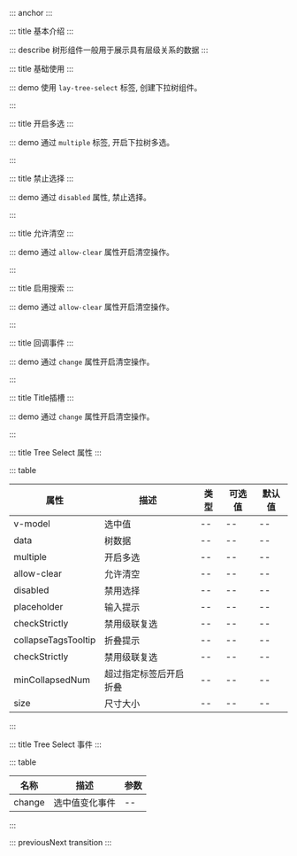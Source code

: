 ::: anchor
:::

::: title 基本介绍
:::

::: describe 树形组件一般用于展示具有层级关系的数据
:::

::: title 基础使用
:::

::: demo 使用 `lay-tree-select` 标签, 创建下拉树组件。

<template>
  <lay-tree-select v-model="value1" :data="data1"></lay-tree-select>
</template>

<script setup>import {ref} from "vue";

const value1 = ref(1);

const data1 = ref([]);

setTimeout(() => {
	data1.value = [{
	title: "一级1",
	id: 1,
	field: "name1",
	children: [{
		title: "二级1-1 可允许跳转",
		id: 3,
		field: "name11",
		href: "https://www.layui.com/",
		children: [{
			title: "三级1-1-3",
			id: 23,
			field: "",
			children: [{
				title: "四级1-1-3-1",
				id: 24,
				field: "",
				children: [{
					title: "五级1-1-3-1-1",
					id: 30,
				},
				{
					title: "五级1-1-3-1-2",
					id: 31,
				}]
			}]
		},
		{
			title: "三级1-1-1",
			id: 7,
			field: "",
			children: [{
				title: "四级1-1-1-1 可允许跳转",
				id: 15,
				href: "https://www.layui.com/doc/"
			}]
		},
		{
			title: "三级1-1-2",
			id: 8,
			field: "",
			children: [{
				title: "四级1-1-2-1",
				id: 32,
			}]
		}]
	},
	{
		title: "二级1-2",
		id: 4,
		spread: true,
		children: [{
			title: "三级1-2-1",
			id: 9,
		},
		{
			title: "三级1-2-2",
			id: 10,
		}]
	},
	{
		title: "二级1-3",
		id: 20,
		field: "",
		children: [{
			title: "三级1-3-1",
			id: 21,
			field: ""
		},
		{
			title: "三级1-3-2",
			id: 22,
			field: ""
		}]
	}]
},
{
	title: "一级2",
	id: 2,
	children: [{
		title: "二级2-1",
		id: 5,
		spread: true,
		children: [{
			title: "三级2-1-1",
			id: 11,
		},
		{
			title: "三级2-1-2",
			id: 12,
		}]
	},
	{
		title: "二级2-2",
		id: 6,
		children: [{
			title: "三级2-2-1",
			id: 13,
		},
		{
			title: "三级2-2-2",
			id: 14,
		}]
	}]
},
{
	title: "一级3",
	id: 16,
	field: "",
	children: [{
		title: "二级3-1",
		id: 17,
		field: "",
		fixed: true,
		children: [{
			title: "三级3-1-1",
			id: 18,
			field: ""
		},
		{
			title: "三级3-1-2",
			id: 19,
			field: ""
		}]
	},
	{
		title: "二级3-2",
		id: 27,
		field: "",
		children: [{
			title: "三级3-2-1",
			id: 28,
			field: ""
		},
		{
			title: "三级3-2-2",
			id: 29,
			field: ""
		}]
	}]
}];
}, 2000);

function handleClick(node) {
  console.log(node);
}
</script>

:::

::: title 开启多选
:::

::: demo 通过 `multiple` 标签, 开启下拉树多选。

<template>
  <lay-tree-select v-model="value2" :data="data2" multiple></lay-tree-select>
</template>

<script setup>
import { ref } from "vue";

const value2 = ref([23,5555]);

const data2 = ref([{
	title: "一级1",
	id: 1,
	field: "name1",
	checked: true,
	spread: true,
	children: [{
		title: "二级1-1 可允许跳转",
		id: 3,
		field: "name11",
		href: "https://www.layui.com/",
		children: [{
			title: "三级1-1-3",
			id: 23,
			field: "",
			children: [{
				title: "四级1-1-3-1",
				id: 24,
				field: "",
				children: [{
					title: "五级1-1-3-1-1",
					id: 30,
					field: ""
				},
				{
					title: "五级1-1-3-1-2",
					id: 31,
					field: ""
				}]
			}]
		},
		{
			title: "三级1-1-1",
			id: 7,
			field: "",
			children: [{
				title: "四级1-1-1-1 可允许跳转",
				id: 15,
				field: "",
				href: "https://www.layui.com/doc/"
			}]
		},
		{
			title: "三级1-1-2",
			id: 8,
			field: "",
			children: [{
				title: "四级1-1-2-1",
				id: 32,
				field: ""
			}]
		}]
	},
	{
		title: "二级1-2",
		id: 4,
		spread: true,
		children: [{
			title: "三级1-2-1",
			id: 9,
			field: "",
			disabled: true
		},
		{
			title: "三级1-2-2",
			id: 10,
			field: ""
		}]
	},
	{
		title: "二级1-3",
		id: 20,
		field: "",
		children: [{
			title: "三级1-3-1",
			id: 21,
			field: ""
		},
		{
			title: "三级1-3-2",
			id: 22,
			field: ""
		}]
	}]
},
{
	title: "一级2",
	id: 2,
	field: "",
	spread: true,
	children: [{
		title: "二级2-1",
		id: 5,
		field: "",
		spread: true,
		children: [{
			title: "三级2-1-1",
			id: 11,
			field: ""
		},
		{
			title: "三级2-1-2",
			id: 12,
			field: ""
		}]
	},
	{
		title: "二级2-2",
		id: 6,
		field: "",
		children: [{
			title: "三级2-2-1",
			id: 13,
			field: ""
		},
		{
			title: "三级2-2-2",
			id: 14,
			field: "",
			disabled: true
		}]
	}]
},
{
	title: "一级3",
	id: 16,
	field: "",
	children: [{
		title: "二级3-1",
		id: 17,
		field: "",
		fixed: true,
		children: [{
			title: "三级3-1-1",
			id: 18,
			field: ""
		},
		{
			title: "三级3-1-2",
			id: 19,
			field: ""
		}]
	},
	{
		title: "二级3-2",
		id: 27,
		field: "",
		children: [{
			title: "三级3-2-1",
			id: 28,
			field: ""
		},
		{
			title: "三级3-2-2",
			id: 29,
			field: ""
		}]
	}]
}]);
</script>

:::

::: title 禁止选择
:::

::: demo 通过 `disabled` 属性, 禁止选择。

<template>
  <lay-tree-select v-model="value3" :data="data3" disabled></lay-tree-select>
</template>

<script setup>
import { ref } from "vue";

const value3 = ref([]);

const data3 = ref([{
	title: "一级1",
	id: 1,
	field: "name1",
	checked: true,
	spread: true,
	children: [{
		title: "二级1-1 可允许跳转",
		id: 3,
		field: "name11",
		href: "https://www.layui.com/",
		children: [{
			title: "三级1-1-3",
			id: 23,
			field: "",
			children: [{
				title: "四级1-1-3-1",
				id: 24,
				field: "",
				children: [{
					title: "五级1-1-3-1-1",
					id: 30,
					field: ""
				},
				{
					title: "五级1-1-3-1-2",
					id: 31,
					field: ""
				}]
			}]
		},
		{
			title: "三级1-1-1",
			id: 7,
			field: "",
			children: [{
				title: "四级1-1-1-1 可允许跳转",
				id: 15,
				field: "",
				href: "https://www.layui.com/doc/"
			}]
		},
		{
			title: "三级1-1-2",
			id: 8,
			field: "",
			children: [{
				title: "四级1-1-2-1",
				id: 32,
				field: ""
			}]
		}]
	},
	{
		title: "二级1-2",
		id: 4,
		spread: true,
		children: [{
			title: "三级1-2-1",
			id: 9,
			field: "",
			disabled: true
		},
		{
			title: "三级1-2-2",
			id: 10,
			field: ""
		}]
	},
	{
		title: "二级1-3",
		id: 20,
		field: "",
		children: [{
			title: "三级1-3-1",
			id: 21,
			field: ""
		},
		{
			title: "三级1-3-2",
			id: 22,
			field: ""
		}]
	}]
},
{
	title: "一级2",
	id: 2,
	field: "",
	spread: true,
	children: [{
		title: "二级2-1",
		id: 5,
		field: "",
		spread: true,
		children: [{
			title: "三级2-1-1",
			id: 11,
			field: ""
		},
		{
			title: "三级2-1-2",
			id: 12,
			field: ""
		}]
	},
	{
		title: "二级2-2",
		id: 6,
		field: "",
		children: [{
			title: "三级2-2-1",
			id: 13,
			field: ""
		},
		{
			title: "三级2-2-2",
			id: 14,
			field: "",
			disabled: true
		}]
	}]
},
{
	title: "一级3",
	id: 16,
	field: "",
	children: [{
		title: "二级3-1",
		id: 17,
		field: "",
		fixed: true,
		children: [{
			title: "三级3-1-1",
			id: 18,
			field: ""
		},
		{
			title: "三级3-1-2",
			id: 19,
			field: ""
		}]
	},
	{
		title: "二级3-2",
		id: 27,
		field: "",
		children: [{
			title: "三级3-2-1",
			id: 28,
			field: ""
		},
		{
			title: "三级3-2-2",
			id: 29,
			field: ""
		}]
	}]
}]);
</script>

:::

::: title 允许清空
:::

::: demo 通过 `allow-clear` 属性开启清空操作。

<template>
  <lay-tree-select v-model="value4" :data="data4" placeholder="请选择" :allow-clear="true"></lay-tree-select>
</template>

<script setup>
import { ref } from "vue";

const value4 = ref([]);

const data4 = ref([{
	title: "一级1",
	id: 1,
	field: "name1",
	children: [{
		title: "二级1-1 可允许跳转",
		id: 3,
		field: "name11",
		href: "https://www.layui.com/",
		children: [{
			title: "三级1-1-3",
			id: 23,
			field: "",
			children: [{
				title: "四级1-1-3-1",
				id: 24,
				field: "",
				children: [{
					title: "五级1-1-3-1-1",
					id: 30,
				},
				{
					title: "五级1-1-3-1-2",
					id: 31,
				}]
			}]
		},
		{
			title: "三级1-1-1",
			id: 7,
			field: "",
			children: [{
				title: "四级1-1-1-1 可允许跳转",
				id: 15,
				href: "https://www.layui.com/doc/"
			}]
		},
		{
			title: "三级1-1-2",
			id: 8,
			field: "",
			children: [{
				title: "四级1-1-2-1",
				id: 32,
			}]
		}]
	},
	{
		title: "二级1-2",
		id: 4,
		spread: true,
		children: [{
			title: "三级1-2-1",
			id: 9,
		},
		{
			title: "三级1-2-2",
			id: 10,
		}]
	},
	{
		title: "二级1-3",
		id: 20,
		field: "",
		children: [{
			title: "三级1-3-1",
			id: 21,
			field: ""
		},
		{
			title: "三级1-3-2",
			id: 22,
			field: ""
		}]
	}]
},
{
	title: "一级2",
	id: 2,
	children: [{
		title: "二级2-1",
		id: 5,
		spread: true,
		children: [{
			title: "三级2-1-1",
			id: 11,
		},
		{
			title: "三级2-1-2",
			id: 12,
		}]
	},
	{
		title: "二级2-2",
		id: 6,
		children: [{
			title: "三级2-2-1",
			id: 13,
		},
		{
			title: "三级2-2-2",
			id: 14,
		}]
	}]
},
{
	title: "一级3",
	id: 16,
	field: "",
	children: [{
		title: "二级3-1",
		id: 17,
		field: "",
		fixed: true,
		children: [{
			title: "三级3-1-1",
			id: 18,
			field: ""
		},
		{
			title: "三级3-1-2",
			id: 19,
			field: ""
		}]
	},
	{
		title: "二级3-2",
		id: 27,
		field: "",
		children: [{
			title: "三级3-2-1",
			id: 28,
			field: ""
		},
		{
			title: "三级3-2-2",
			id: 29,
			field: ""
		}]
	}]
}]);
</script>

:::

::: title 启用搜索
:::

::: demo 通过 `allow-clear` 属性开启清空操作。

<template>
  <lay-tree-select v-model="value5" :data="data5" placeholder="请选择" :allow-clear="true" :search="true" :multiple="false"></lay-tree-select>
</template>

<script setup>
import { ref } from "vue";

const value5 = ref();

const data5 = ref([{
	title: "一级1",
	id: 1,
	field: "name1",
	children: [{
		title: "二级1-1 可允许跳转",
		id: 3,
		field: "name11",
		href: "https://www.layui.com/",
		children: [{
			title: "三级1-1-3",
			id: 23,
			field: "",
			children: [{
				title: "四级1-1-3-1",
				id: 24,
				field: "",
				children: [{
					title: "五级1-1-3-1-1",
					id: 30,
				},
				{
					title: "五级1-1-3-1-2",
					id: 31,
				}]
			}]
		},
		{
			title: "三级1-1-1",
			id: 7,
			field: "",
			children: [{
				title: "四级1-1-1-1 可允许跳转",
				id: 15,
				href: "https://www.layui.com/doc/"
			}]
		},
		{
			title: "三级1-1-2",
			id: 8,
			field: "",
			children: [{
				title: "四级1-1-2-1",
				id: 32,
			}]
		}]
	},
	{
		title: "二级1-2",
		id: 4,
		spread: true,
		children: [{
			title: "三级1-2-1",
			id: 9,
		},
		{
			title: "三级1-2-2",
			id: 10,
		}]
	},
	{
		title: "二级1-3",
		id: 20,
		field: "",
		children: [{
			title: "三级1-3-1",
			id: 21,
			field: ""
		},
		{
			title: "三级1-3-2",
			id: 22,
			field: ""
		}]
	}]
},
{
	title: "一级2",
	id: 2,
	children: [{
		title: "二级2-1",
		id: 5,
		spread: true,
		children: [{
			title: "三级2-1-1",
			id: 11,
		},
		{
			title: "三级2-1-2",
			id: 12,
		}]
	},
	{
		title: "二级2-2",
		id: 6,
		children: [{
			title: "三级2-2-1",
			id: 13,
		},
		{
			title: "三级2-2-2",
			id: 14,
		}]
	}]
},
{
	title: "一级3",
	id: 16,
	field: "",
	children: [{
		title: "二级3-1",
		id: 17,
		field: "",
		fixed: true,
		children: [{
			title: "三级3-1-1",
			id: 18,
			field: ""
		},
		{
			title: "三级3-1-2",
			id: 19,
			field: ""
		}]
	},
	{
		title: "二级3-2",
		id: 27,
		field: "",
		children: [{
			title: "三级3-2-1",
			id: 28,
			field: ""
		},
		{
			title: "三级3-2-2",
			id: 29,
			field: ""
		}]
	}]
}]);
</script>

:::

::: title 回调事件
:::

::: demo 通过 `change` 属性开启清空操作。

<template>
  <lay-tree-select v-model="value5" :data="data5" placeholder="请选择" @change="change" :multiple="true"></lay-tree-select>
</template>

<script setup>
import { ref } from "vue";

const value5 = ref([]);

const change = (value) => {
	console.log(value);
};

const data5 = ref([{
	title: "一级1",
	id: 1,
	field: "name1",
	children: [{
		title: "二级1-1 可允许跳转",
		id: 3,
		field: "name11",
		href: "https://www.layui.com/",
		children: [{
			title: "三级1-1-3",
			id: 23,
			field: "",
			children: [{
				title: "四级1-1-3-1",
				id: 24,
				field: "",
				children: [{
					title: "五级1-1-3-1-1",
					id: 30,
				},
				{
					title: "五级1-1-3-1-2",
					id: 31,
				}]
			}]
		},
		{
			title: "三级1-1-1",
			id: 7,
			field: "",
			children: [{
				title: "四级1-1-1-1 可允许跳转",
				id: 15,
				href: "https://www.layui.com/doc/"
			}]
		},
		{
			title: "三级1-1-2",
			id: 8,
			field: "",
			children: [{
				title: "四级1-1-2-1",
				id: 32,
			}]
		}]
	},
	{
		title: "二级1-2",
		id: 4,
		spread: true,
		children: [{
			title: "三级1-2-1",
			id: 9,
		},
		{
			title: "三级1-2-2",
			id: 10,
		}]
	},
	{
		title: "二级1-3",
		id: 20,
		field: "",
		children: [{
			title: "三级1-3-1",
			id: 21,
			field: ""
		},
		{
			title: "三级1-3-2",
			id: 22,
			field: ""
		}]
	}]
},
{
	title: "一级2",
	id: 2,
	children: [{
		title: "二级2-1",
		id: 5,
		spread: true,
		children: [{
			title: "三级2-1-1",
			id: 11,
		},
		{
			title: "三级2-1-2",
			id: 12,
		}]
	},
	{
		title: "二级2-2",
		id: 6,
		children: [{
			title: "三级2-2-1",
			id: 13,
		},
		{
			title: "三级2-2-2",
			id: 14,
		}]
	}]
},
{
	title: "一级3",
	id: 16,
	field: "",
	children: [{
		title: "二级3-1",
		id: 17,
		field: "",
		fixed: true,
		children: [{
			title: "三级3-1-1",
			id: 18,
			field: ""
		},
		{
			title: "三级3-1-2",
			id: 19,
			field: ""
		}]
	},
	{
		title: "二级3-2",
		id: 27,
		field: "",
		children: [{
			title: "三级3-2-1",
			id: 28,
			field: ""
		},
		{
			title: "三级3-2-2",
			id: 29,
			field: ""
		}]
	}]
}]);
</script>

:::

::: title Title插槽
:::

::: demo 通过 `change` 属性开启清空操作。

<template>
  <lay-tree-select v-model="value6" :data="data6" placeholder="请选择" @change="change" :multiple="true">
    <template #title="{data}">
        <div>
            <lay-icon type="layui-icon-addition"/>
            {{ data.title }}
        </div>
    </template>
  </lay-tree-select>
</template>

<script setup>
import { ref } from "vue";

const value6 = ref([]);

const change = (value) => {
	console.log(value);
};

const data6 = ref([{
	title: "一级1",
	id: 1,
	field: "name1",
	children: [{
		title: "二级1-1 可允许跳转",
		id: 3,
		field: "name11",
		href: "https://www.layui.com/",
		children: [{
			title: "三级1-1-3",
			id: 23,
			field: "",
			children: [{
				title: "四级1-1-3-1",
				id: 24,
				field: "",
				children: [{
					title: "五级1-1-3-1-1",
					id: 30,
				},
				{
					title: "五级1-1-3-1-2",
					id: 31,
				}]
			}]
		},
		{
			title: "三级1-1-1",
			id: 7,
			field: "",
			children: [{
				title: "四级1-1-1-1 可允许跳转",
				id: 15,
				href: "https://www.layui.com/doc/"
			}]
		},
		{
			title: "三级1-1-2",
			id: 8,
			field: "",
			children: [{
				title: "四级1-1-2-1",
				id: 32,
			}]
		}]
	},
	{
		title: "二级1-2",
		id: 4,
		spread: true,
		children: [{
			title: "三级1-2-1",
			id: 9,
		},
		{
			title: "三级1-2-2",
			id: 10,
		}]
	},
	{
		title: "二级1-3",
		id: 20,
		field: "",
		children: [{
			title: "三级1-3-1",
			id: 21,
			field: ""
		},
		{
			title: "三级1-3-2",
			id: 22,
			field: ""
		}]
	}]
},
{
	title: "一级2",
	id: 2,
	children: [{
		title: "二级2-1",
		id: 5,
		spread: true,
		children: [{
			title: "三级2-1-1",
			id: 11,
		},
		{
			title: "三级2-1-2",
			id: 12,
		}]
	},
	{
		title: "二级2-2",
		id: 6,
		children: [{
			title: "三级2-2-1",
			id: 13,
		},
		{
			title: "三级2-2-2",
			id: 14,
		}]
	}]
},
{
	title: "一级3",
	id: 16,
	field: "",
	children: [{
		title: "二级3-1",
		id: 17,
		field: "",
		fixed: true,
		children: [{
			title: "三级3-1-1",
			id: 18,
			field: ""
		},
		{
			title: "三级3-1-2",
			id: 19,
			field: ""
		}]
	},
	{
		title: "二级3-2",
		id: 27,
		field: "",
		children: [{
			title: "三级3-2-1",
			id: 28,
			field: ""
		},
		{
			title: "三级3-2-2",
			id: 29,
			field: ""
		}]
	}]
}]);
</script>

:::

::: title Tree Select 属性
:::

::: table

| 属性                  | 描述          | 类型 | 可选值 | 默认值 |
|---------------------|-------------|----|-----|-----|
| v-model             | 选中值         | -- | --  | --  |
| data                | 树数据         | -- | --  | --  |
| multiple            | 开启多选        | -- | --  | --  |
| allow-clear         | 允许清空        | -- | --  | --  |
| disabled            | 禁用选择        | -- | --  | --  |
| placeholder         | 输入提示        | -- | --  | --  |
| checkStrictly       | 禁用级联复选      | -- | --  | --  |
| collapseTagsTooltip | 折叠提示        | -- | --  | --  |
| checkStrictly       | 禁用级联复选      | -- | --  | --  |
| minCollapsedNum     | 超过指定标签后开启折叠 | -- | --  | --  |
| size                | 尺寸大小        | -- | --  | --  |

:::

::: title Tree Select 事件
:::

::: table

| 名称     | 描述      | 参数 |
|--------|---------|----|
| change | 选中值变化事件 | -- |

:::

::: previousNext transition
:::
